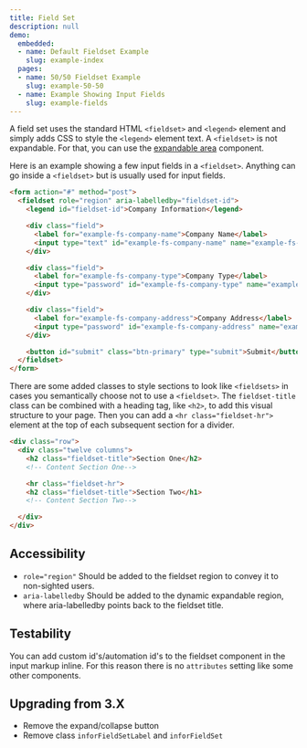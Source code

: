 ```yaml
---
title: Field Set
description: null
demo:
  embedded:
  - name: Default Fieldset Example
    slug: example-index
  pages:
  - name: 50/50 Fieldset Example
    slug: example-50-50
  - name: Example Showing Input Fields
    slug: example-fields
---
```


A field set uses the standard HTML `<fieldset>` and `<legend>` element and simply adds CSS to style the `<legend>` element text. A `<fieldset>` is not expandable. For that, you can use the [expandable area](../expandablearea/readme.md) component.

Here is an example showing a few input fields in a `<fieldset>`. Anything can go inside a `<fieldset>` but is usually used for input fields.

```html
<form action="#" method="post">
  <fieldset role="region" aria-labelledby="fieldset-id">
    <legend id="fieldset-id">Company Information</legend>

    <div class="field">
      <label for="example-fs-company-name">Company Name</label>
      <input type="text" id="example-fs-company-name" name="example-fs-company-name">
    </div>

    <div class="field">
      <label for="example-fs-company-type">Company Type</label>
      <input type="password" id="example-fs-company-type" name="example-fs-company-type">
    </div>

    <div class="field">
      <label for="example-fs-company-address">Company Address</label>
      <input type="password" id="example-fs-company-address" name="example-fs-company-address">
    </div>

    <button id="submit" class="btn-primary" type="submit">Submit</button>
  </fieldset>
</form>
```

There are some added classes to style sections to look like `<fieldsets>` in cases you semantically choose not to use a `<fieldset>`. The `fieldset-title` class can be combined with a heading tag, like `<h2>`, to add this visual structure to your page. Then you can add a `<hr class="fieldset-hr">` element at the top of each subsequent section for a divider.

```html
<div class="row">
  <div class="twelve columns">
    <h2 class="fieldset-title">Section One</h2>
    <!-- Content Section One-->

    <hr class="fieldset-hr">
    <h2 class="fieldset-title">Section Two</h1>
    <!-- Content Section Two-->

  </div>
</div>

```

## Accessibility

- `role="region"` Should be added to the fieldset region to convey it to non-sighted users.
- `aria-labelledby` Should be added to the dynamic expandable region, where aria-labelledby points back to the fieldset title.

## Testability

You can add custom id's/automation id's to the fieldset component in the input markup inline. For this reason there is no `attributes` setting like some other components.

## Upgrading from 3.X

- Remove the expand/collapse button
- Remove class `inforFieldSetLabel` and `inforFieldSet`
